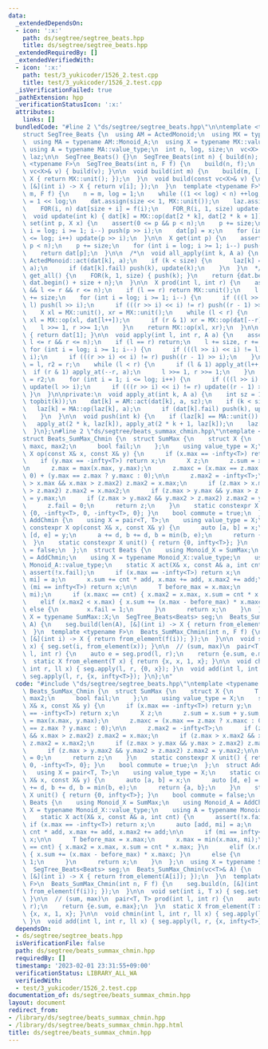 ```yaml
---
data:
  _extendedDependsOn:
  - icon: ':x:'
    path: ds/segtree/segtree_beats.hpp
    title: ds/segtree/segtree_beats.hpp
  _extendedRequiredBy: []
  _extendedVerifiedWith:
  - icon: ':x:'
    path: test/3_yukicoder/1526_2.test.cpp
    title: test/3_yukicoder/1526_2.test.cpp
  _isVerificationFailed: true
  _pathExtension: hpp
  _verificationStatusIcon: ':x:'
  attributes:
    links: []
  bundledCode: "#line 2 \"ds/segtree/segtree_beats.hpp\"\n\ntemplate <typename ActedMonoid>\n\
    struct SegTree_Beats {\n  using AM = ActedMonoid;\n  using MX = typename AM::Monoid_X;\n\
    \  using MA = typename AM::Monoid_A;\n  using X = typename MX::value_type;\n \
    \ using A = typename MA::value_type;\n  int n, log, size;\n  vc<X> dat;\n  vc<A>\
    \ laz;\n\n  SegTree_Beats() {}\n  SegTree_Beats(int n) { build(n); }\n  template\
    \ <typename F>\n  SegTree_Beats(int n, F f) {\n    build(n, f);\n  }\n  SegTree_Beats(const\
    \ vc<X>& v) { build(v); }\n\n  void build(int m) {\n    build(m, [](int i) ->\
    \ X { return MX::unit(); });\n  }\n  void build(const vc<X>& v) {\n    build(len(v),\
    \ [&](int i) -> X { return v[i]; });\n  }\n  template <typename F>\n  void build(int\
    \ m, F f) {\n    n = m, log = 1;\n    while ((1 << log) < n) ++log;\n    size\
    \ = 1 << log;\n    dat.assign(size << 1, MX::unit());\n    laz.assign(size, MA::unit());\n\
    \    FOR(i, n) dat[size + i] = f(i);\n    FOR_R(i, 1, size) update(i);\n  }\n\n\
    \  void update(int k) { dat[k] = MX::op(dat[2 * k], dat[2 * k + 1]); }\n  void\
    \ set(int p, X x) {\n    assert(0 <= p && p < n);\n    p += size;\n    for (int\
    \ i = log; i >= 1; i--) push(p >> i);\n    dat[p] = x;\n    for (int i = 1; i\
    \ <= log; i++) update(p >> i);\n  }\n\n  X get(int p) {\n    assert(0 <= p &&\
    \ p < n);\n    p += size;\n    for (int i = log; i >= 1; i--) push(p >> i);\n\
    \    return dat[p];\n  }\n\n  /*\n  void all_apply(int k, A a) {\n    dat[k] =\
    \ ActedMonoid::act(dat[k], a);\n    if (k < size) {\n      laz[k] = MA::op(laz[k],\
    \ a);\n      if (dat[k].fail) push(k), update(k);\n    }\n  }\n  */\n\n  vc<X>\
    \ get_all() {\n    FOR(k, 1, size) { push(k); }\n    return {dat.begin() + size,\
    \ dat.begin() + size + n};\n  }\n\n  X prod(int l, int r) {\n    assert(0 <= l\
    \ && l <= r && r <= n);\n    if (l == r) return MX::unit();\n    l += size, r\
    \ += size;\n    for (int i = log; i >= 1; i--) {\n      if (((l >> i) << i) !=\
    \ l) push(l >> i);\n      if (((r >> i) << i) != r) push((r - 1) >> i);\n    }\n\
    \    X xl = MX::unit(), xr = MX::unit();\n    while (l < r) {\n      if (l & 1)\
    \ xl = MX::op(xl, dat[l++]);\n      if (r & 1) xr = MX::op(dat[--r], xr);\n  \
    \    l >>= 1, r >>= 1;\n    }\n    return MX::op(xl, xr);\n  }\n\n  X prod_all()\
    \ { return dat[1]; }\n\n  void apply(int l, int r, A a) {\n    assert(0 <= l &&\
    \ l <= r && r <= n);\n    if (l == r) return;\n    l += size, r += size;\n   \
    \ for (int i = log; i >= 1; i--) {\n      if (((l >> i) << i) != l) push(l >>\
    \ i);\n      if (((r >> i) << i) != r) push((r - 1) >> i);\n    }\n    int l2\
    \ = l, r2 = r;\n    while (l < r) {\n      if (l & 1) apply_at(l++, a);\n    \
    \  if (r & 1) apply_at(--r, a);\n      l >>= 1, r >>= 1;\n    }\n    l = l2, r\
    \ = r2;\n    for (int i = 1; i <= log; i++) {\n      if (((l >> i) << i) != l)\
    \ update(l >> i);\n      if (((r >> i) << i) != r) update((r - 1) >> i);\n   \
    \ }\n  }\n\nprivate:\n  void apply_at(int k, A a) {\n    int sz = 1 << (log -\
    \ topbit(k));\n    dat[k] = AM::act(dat[k], a, sz);\n    if (k < size) {\n   \
    \   laz[k] = MA::op(laz[k], a);\n      if (dat[k].fail) push(k), update(k);\n\
    \    }\n  }\n\n  void push(int k) {\n    if (laz[k] == MA::unit()) return;\n \
    \   apply_at(2 * k, laz[k]), apply_at(2 * k + 1, laz[k]);\n    laz[k] = MA::unit();\n\
    \  }\n};\n#line 2 \"ds/segtree/beats_summax_chmin.hpp\"\ntemplate <typename T>\n\
    struct Beats_SumMax_Chmin {\n  struct SumMax {\n    struct X {\n      T sum, max,\
    \ maxc, max2;\n      bool fail;\n    };\n    using value_type = X;\n    static\
    \ X op(const X& x, const X& y) {\n      if (x.max == -infty<T>) return y;\n  \
    \    if (y.max == -infty<T>) return x;\n      X z;\n      z.sum = x.sum + y.sum;\n\
    \n      z.max = max(x.max, y.max);\n      z.maxc = (x.max == z.max ? x.maxc :\
    \ 0) + (y.max == z.max ? y.maxc : 0);\n\n      z.max2 = -infty<T>;\n      if (z.max\
    \ > x.max && x.max > z.max2) z.max2 = x.max;\n      if (z.max > x.max2 && x.max2\
    \ > z.max2) z.max2 = x.max2;\n      if (z.max > y.max && y.max > z.max2) z.max2\
    \ = y.max;\n      if (z.max > y.max2 && y.max2 > z.max2) z.max2 = y.max2;\n\n\
    \      z.fail = 0;\n      return z;\n    }\n    static constexpr X unit() { return\
    \ {0, -infty<T>, 0, -infty<T>, 0}; }\n    bool commute = true;\n  };\n  struct\
    \ AddChmin {\n    using X = pair<T, T>;\n    using value_type = X;\n    static\
    \ constexpr X op(const X& x, const X& y) {\n      auto [a, b] = x;\n      auto\
    \ [d, e] = y;\n      a += d, b += d, b = min(b, e);\n      return {a, b};\n  \
    \  }\n    static constexpr X unit() { return {0, infty<T>}; }\n    bool commute\
    \ = false;\n  };\n  struct Beats {\n    using Monoid_X = SumMax;\n    using Monoid_A\
    \ = AddChmin;\n    using X = typename Monoid_X::value_type;\n    using A = typename\
    \ Monoid_A::value_type;\n    static X act(X& x, const A& a, int cnt) {\n     \
    \ assert(!x.fail);\n      if (x.max == -infty<T>) return x;\n      auto [add,\
    \ mi] = a;\n      x.sum += cnt * add, x.max += add, x.max2 += add;\n\n      if\
    \ (mi == infty<T>) return x;\n\n      T before_max = x.max;\n      x.max = min(x.max,\
    \ mi);\n      if (x.maxc == cnt) { x.max2 = x.max, x.sum = cnt * x.max; }\n  \
    \    elif (x.max2 < x.max) { x.sum += (x.max - before_max) * x.maxc; }\n     \
    \ else {\n        x.fail = 1;\n      }\n      return x;\n    }\n  };\n  using\
    \ X = typename SumMax::X;\n  SegTree_Beats<Beats> seg;\n  Beats_SumMax_Chmin(vc<T>&\
    \ A) {\n    seg.build(len(A), [&](int i) -> X { return from_element(A[i]); });\n\
    \  }\n  template <typename F>\n  Beats_SumMax_Chmin(int n, F f) {\n    seg.build(n,\
    \ [&](int i) -> X { return from_element(f(i)); });\n  }\n\n  void set(int i, T\
    \ x) { seg.set(i, from_element(x)); }\n\n  // (sum, max)\n  pair<T, T> prod(int\
    \ l, int r) {\n    auto e = seg.prod(l, r);\n    return {e.sum, e.max};\n  }\n\
    \  static X from_element(T x) { return {x, x, 1, x}; }\n\n  void chmin(int l,\
    \ int r, ll x) { seg.apply(l, r, {0, x}); }\n  void add(int l, int r, ll x) {\
    \ seg.apply(l, r, {x, infty<T>}); }\n};\n"
  code: "#include \"ds/segtree/segtree_beats.hpp\"\ntemplate <typename T>\nstruct\
    \ Beats_SumMax_Chmin {\n  struct SumMax {\n    struct X {\n      T sum, max, maxc,\
    \ max2;\n      bool fail;\n    };\n    using value_type = X;\n    static X op(const\
    \ X& x, const X& y) {\n      if (x.max == -infty<T>) return y;\n      if (y.max\
    \ == -infty<T>) return x;\n      X z;\n      z.sum = x.sum + y.sum;\n\n      z.max\
    \ = max(x.max, y.max);\n      z.maxc = (x.max == z.max ? x.maxc : 0) + (y.max\
    \ == z.max ? y.maxc : 0);\n\n      z.max2 = -infty<T>;\n      if (z.max > x.max\
    \ && x.max > z.max2) z.max2 = x.max;\n      if (z.max > x.max2 && x.max2 > z.max2)\
    \ z.max2 = x.max2;\n      if (z.max > y.max && y.max > z.max2) z.max2 = y.max;\n\
    \      if (z.max > y.max2 && y.max2 > z.max2) z.max2 = y.max2;\n\n      z.fail\
    \ = 0;\n      return z;\n    }\n    static constexpr X unit() { return {0, -infty<T>,\
    \ 0, -infty<T>, 0}; }\n    bool commute = true;\n  };\n  struct AddChmin {\n \
    \   using X = pair<T, T>;\n    using value_type = X;\n    static constexpr X op(const\
    \ X& x, const X& y) {\n      auto [a, b] = x;\n      auto [d, e] = y;\n      a\
    \ += d, b += d, b = min(b, e);\n      return {a, b};\n    }\n    static constexpr\
    \ X unit() { return {0, infty<T>}; }\n    bool commute = false;\n  };\n  struct\
    \ Beats {\n    using Monoid_X = SumMax;\n    using Monoid_A = AddChmin;\n    using\
    \ X = typename Monoid_X::value_type;\n    using A = typename Monoid_A::value_type;\n\
    \    static X act(X& x, const A& a, int cnt) {\n      assert(!x.fail);\n     \
    \ if (x.max == -infty<T>) return x;\n      auto [add, mi] = a;\n      x.sum +=\
    \ cnt * add, x.max += add, x.max2 += add;\n\n      if (mi == infty<T>) return\
    \ x;\n\n      T before_max = x.max;\n      x.max = min(x.max, mi);\n      if (x.maxc\
    \ == cnt) { x.max2 = x.max, x.sum = cnt * x.max; }\n      elif (x.max2 < x.max)\
    \ { x.sum += (x.max - before_max) * x.maxc; }\n      else {\n        x.fail =\
    \ 1;\n      }\n      return x;\n    }\n  };\n  using X = typename SumMax::X;\n\
    \  SegTree_Beats<Beats> seg;\n  Beats_SumMax_Chmin(vc<T>& A) {\n    seg.build(len(A),\
    \ [&](int i) -> X { return from_element(A[i]); });\n  }\n  template <typename\
    \ F>\n  Beats_SumMax_Chmin(int n, F f) {\n    seg.build(n, [&](int i) -> X { return\
    \ from_element(f(i)); });\n  }\n\n  void set(int i, T x) { seg.set(i, from_element(x));\
    \ }\n\n  // (sum, max)\n  pair<T, T> prod(int l, int r) {\n    auto e = seg.prod(l,\
    \ r);\n    return {e.sum, e.max};\n  }\n  static X from_element(T x) { return\
    \ {x, x, 1, x}; }\n\n  void chmin(int l, int r, ll x) { seg.apply(l, r, {0, x});\
    \ }\n  void add(int l, int r, ll x) { seg.apply(l, r, {x, infty<T>}); }\n};\n"
  dependsOn:
  - ds/segtree/segtree_beats.hpp
  isVerificationFile: false
  path: ds/segtree/beats_summax_chmin.hpp
  requiredBy: []
  timestamp: '2023-02-01 23:31:55+09:00'
  verificationStatus: LIBRARY_ALL_WA
  verifiedWith:
  - test/3_yukicoder/1526_2.test.cpp
documentation_of: ds/segtree/beats_summax_chmin.hpp
layout: document
redirect_from:
- /library/ds/segtree/beats_summax_chmin.hpp
- /library/ds/segtree/beats_summax_chmin.hpp.html
title: ds/segtree/beats_summax_chmin.hpp
---
```

